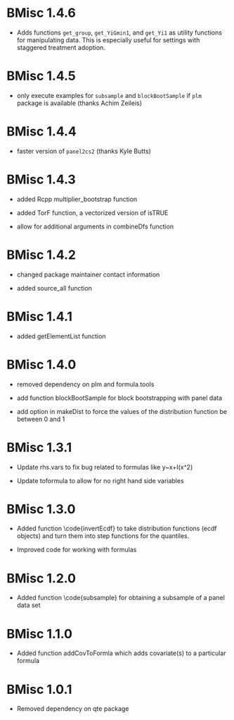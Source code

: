 # BMisc 1.4.6

  * Adds functions `get_group`, `get_YiGmin1`, and `get_Yi1` as utility functions for manipulating data.  This is especially useful for settings with staggered treatment adoption.

# BMisc 1.4.5
  
  * only execute examples for `subsample` and `blockBootSample` if `plm` package is available (thanks Achim Zeileis)

# BMisc 1.4.4
  
  * faster version of `panel2cs2` (thanks Kyle Butts)

# BMisc 1.4.3

  * added Rcpp multiplier_bootstrap function

  * added TorF function, a vectorized version of isTRUE

  * allow for additional arguments in combineDfs function

# BMisc 1.4.2

  * changed package maintainer contact information
  
  * added source_all function

# BMisc 1.4.1

  * added getElementList function

# BMisc 1.4.0

  * removed dependency on plm and formula.tools
  
  * add function blockBootSample for block bootstrapping with panel data

  * add option in makeDist to force the values of the distribution function be between 0 and 1

# BMisc 1.3.1

  * Update rhs.vars to fix bug related to formulas like y~x+I(x^2)

  * Update toformula to allow for no right hand side variables
  
# BMisc 1.3.0

 * Added function \code{invertEcdf} to take distribution functions (ecdf objects) and turn them into step functions for the quantiles.

 * Improved code for working with formulas
 
# BMisc 1.2.0

 * Added function \code{subsample} for obtaining a subsample of a panel data set

# BMisc 1.1.0

 * Added function addCovToFormla which adds covariate(s) to a particular formula

# BMisc 1.0.1

 * Removed dependency on qte package
